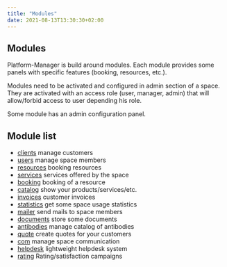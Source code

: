 ```yaml
---
title: "Modules"
date: 2021-08-13T13:30:30+02:00
---
```


## Modules

Platform-Manager is build around modules. Each module provides
some panels with specific features (booking, resources, etc.).

Modules need to be activated and configured in admin section of
a space. They are activated with an access role (user, manager, admin)
that will allow/forbid access to user depending his role.

Some module has an admin configuration panel.

## Module list

* [clients](./module/clients) manage customers
* [users](./module/users) manage space members
* [resources](./module/resources) booking resources
* [services](./module/services) services offered by the space
* [booking](./module/booking) booking of a resource
* [catalog](./module/catalog) show your products/services/etc.
* [invoices](./module/invoices) customer invoices
* [statistics](./module/statistics) get some space usage statistics
* [mailer](./module/mailer) send mails to space members
* [documents](./module/documents) store some documents
* [antibodies](./module/antibodies) manage catalog of antibodies
* [quote](./module/quote) create quotes for your customers
* [com](./module/com) manage space communication
* [helpdesk](./module/helpdesk) lightweight helpdesk system
* [rating](./module/rating) Rating/satisfaction campaigns